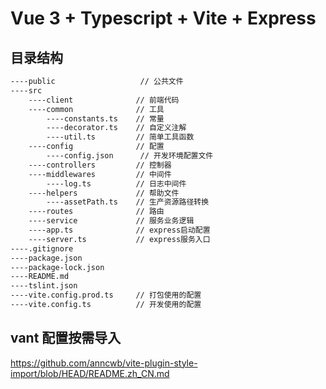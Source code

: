 # Vue 3 + Typescript + Vite + Express

## 目录结构

```bash
----public                   // 公共文件
----src
    ----client              // 前端代码
    ----common              // 工具
        ----constants.ts    // 常量
        ----decorator.ts    // 自定义注解
        ----util.ts         // 简单工具函数
    ----config              // 配置
        ----config.json      // 开发环境配置文件
    ----controllers         // 控制器
    ----middlewares         // 中间件
        ----log.ts          // 日志中间件
    ----helpers             // 帮助文件
        ----assetPath.ts    // 生产资源路径转换
    ----routes              // 路由
    ----service             // 服务业务逻辑
    ----app.ts              // express启动配置
    ----server.ts           // express服务入口
----.gitignore
----package.json
----package-lock.json
----README.md
----tslint.json
----vite.config.prod.ts     // 打包使用的配置
----vite.config.ts          // 开发使用的配置
```

## vant 配置按需导入
https://github.com/anncwb/vite-plugin-style-import/blob/HEAD/README.zh_CN.md
